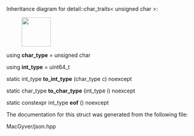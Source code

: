 <div id="structdetail_1_1char__traits_3_01unsigned_01char_01_4">

</div>

<span id="structdetail_1_1char__traits_3_01unsigned_01char_01_4"
label="structdetail_1_1char__traits_3_01unsigned_01char_01_4"></span>
Inheritance diagram for detail::char_traits$<$ unsigned char $>$:

<figure>
<div class="center">
<img src="structdetail_1_1char__traits_3_01unsigned_01char_01_4"
style="height:2cm" />
</div>
</figure>

<div class="DoxyCompactItemize">

<span id="structdetail_1_1char__traits_3_01unsigned_01char_01_4_ac262978358e1fb00557a6d78e8ca32f4"
label="structdetail_1_1char__traits_3_01unsigned_01char_01_4_ac262978358e1fb00557a6d78e8ca32f4"></span>
using **char_type** = unsigned char

<span id="structdetail_1_1char__traits_3_01unsigned_01char_01_4_afaed647f4a17bd088020ddbfccd8d868"
label="structdetail_1_1char__traits_3_01unsigned_01char_01_4_afaed647f4a17bd088020ddbfccd8d868"></span>
using **int_type** = uint64_t

</div>

<div class="DoxyCompactItemize">

<span id="structdetail_1_1char__traits_3_01unsigned_01char_01_4_afc2af17d648cc9efe01e51215fd7e58c"
label="structdetail_1_1char__traits_3_01unsigned_01char_01_4_afc2af17d648cc9efe01e51215fd7e58c"></span>
static int_type **to_int_type** (char_type c) noexcept

<span id="structdetail_1_1char__traits_3_01unsigned_01char_01_4_a43e0af4c468a2bc0b55a503efaedba71"
label="structdetail_1_1char__traits_3_01unsigned_01char_01_4_a43e0af4c468a2bc0b55a503efaedba71"></span>
static char_type **to_char_type** (int_type i) noexcept

<span id="structdetail_1_1char__traits_3_01unsigned_01char_01_4_a90bd94239fc3e2b1e0e18d7b654cc386"
label="structdetail_1_1char__traits_3_01unsigned_01char_01_4_a90bd94239fc3e2b1e0e18d7b654cc386"></span>
static constexpr int_type **eof** () noexcept

</div>

The documentation for this struct was generated from the following file:

<div class="DoxyCompactItemize">

MacGyver/json.hpp

</div>
